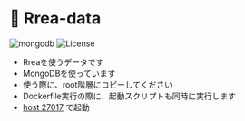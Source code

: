 # 💽 Rrea-data

![mongodb](https://img.shields.io/badge/MongoDB-v5.3.0-fb7185.svg?logo=&style=flat-square)  ![License](https://img.shields.io/badge/License-MIT-0284C7.svg?logo=&style=flat-square)



- Rreaを使うデータです
- MongoDBを使っています
- 使う際に、root階層にコピーしてください
- Dockerfile実行の際に、起動スクリプトも同時に実行します
- [host 27017](http://127.0.0.1:27017:27017) で起動
